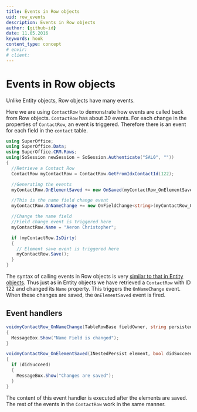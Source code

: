 ```yaml
---
title: Events in Row objects
uid: row_events
description: Events in Row objects
author: {github-id}
date: 11.05.2016
keywords: hook
content_type: concept
# envir:
# client:
---
```


# Events in Row objects

Unlike Entity objects, Row objects have many events.

Here we are using `ContactRow` to demonstrate how events are called back from Row objects. `ContactRow` has about 30 events. For each change in the properties of `ContactRow`, an event is triggered. Therefore there is an event for each field in the `contact` table.

```csharp
using SuperOffice;
using SuperOffice.Data;
using SuperOffice.CRM.Rows;
using(SoSession newSession = SoSession.Authenticate("SAL0", ""))
{
  //Retrieve a Contact Row
  ContactRow myContactRow = ContactRow.GetFromIdxContactId(122);

  //Generating the events
  myContactRow.OnElementSaved += new OnSaved(myContactRow_OnElementSaved);

  //This is the name field change event
  myContactRow.OnNameChange += new OnFieldChange<string>(myContactRow_OnNameChange);

  //Change the name field
  //Field change event is triggered here
  myContactRow.Name = "Aeron Christopher";

  if (myContactRow.IsDirty)
  {
    // Element save event is triggered here
    myContactRow.Save();
  }
}
```

The syntax of calling events in Row objects is very [similar to that in Entity objects][1]. Thus just as in Entity objects we have retrieved a `ContactRow` with ID 122 and changed its `Name` property. This triggers the `OnNameChange` event. When these changes are saved, the `OnElementSaved` event is fired.

## Event handlers

```csharp
voidmyContactRow_OnNameChange(TableRowBase fieldOwner, string persistedValue, string currentValue, string newValue)
{
  MessageBox.Show("Name Field is changed");
}
```

```csharp
voidmyContactRow_OnElementSaved(INestedPersist element, bool didSucceed)
{
  if (didSucceed)
  {
    MessageBox.Show("Changes are saved");
  }
}
```

The content of this event handler is executed after the elements are saved. The rest of the events in the `ContactRow` work in the same manner.

<!-- Referenced links -->
[1]: ../entities/events.md
